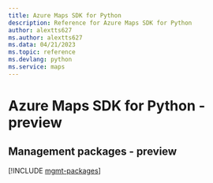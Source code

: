```yaml
---
title: Azure Maps SDK for Python
description: Reference for Azure Maps SDK for Python
author: alextts627
ms.author: alextts627
ms.data: 04/21/2023
ms.topic: reference
ms.devlang: python
ms.service: maps
---
```

# Azure Maps SDK for Python - preview

## Management packages - preview
[!INCLUDE [mgmt-packages](maps-mgmt-index.md)]